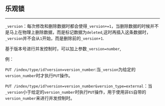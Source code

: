 ## 乐观锁

---

`_version`：每次修改和删除数据时都会使得`_version+=1`，当删除数据的时候并不是马上在物理上删除数据，而是标记数据为`deleted`,这时再插入这条数据时，`_version`并不会从`1`开始，而是删除前的`_version+1`.

基于版本号进行并发控制时，可以加上参数`_version=number`,

例：

`PUT /index/type/id?version=version_number`:当`_version`为给定的`version_number`时才执行`PUT`操作。

`PUT /index/type/id?version=version_number&version_type=external`：当`_version`小于给定的`version_number`时执行`PUT`操作，用于使用非`ES`自带的`version_number`来进行并发控制时。